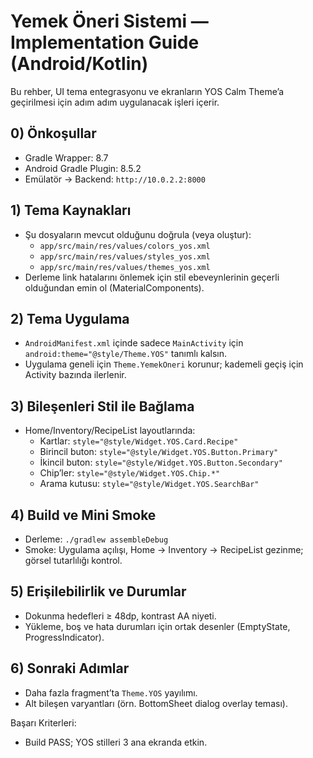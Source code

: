 # Yemek Öneri Sistemi — Implementation Guide (Android/Kotlin)

Bu rehber, UI tema entegrasyonu ve ekranların YOS Calm Theme’a geçirilmesi için adım adım uygulanacak işleri içerir.

## 0) Önkoşullar
- Gradle Wrapper: 8.7
- Android Gradle Plugin: 8.5.2
- Emülatör → Backend: `http://10.0.2.2:8000`

## 1) Tema Kaynakları
- Şu dosyaların mevcut olduğunu doğrula (veya oluştur):
  - `app/src/main/res/values/colors_yos.xml`
  - `app/src/main/res/values/styles_yos.xml`
  - `app/src/main/res/values/themes_yos.xml`
- Derleme link hatalarını önlemek için stil ebeveynlerinin geçerli olduğundan emin ol (MaterialComponents).

## 2) Tema Uygulama
- `AndroidManifest.xml` içinde sadece `MainActivity` için `android:theme="@style/Theme.YOS"` tanımlı kalsın.
- Uygulama geneli için `Theme.YemekOneri` korunur; kademeli geçiş için Activity bazında ilerlenir.

## 3) Bileşenleri Stil ile Bağlama
- Home/Inventory/RecipeList layoutlarında:
  - Kartlar: `style="@style/Widget.YOS.Card.Recipe"`
  - Birincil buton: `style="@style/Widget.YOS.Button.Primary"`
  - İkincil buton: `style="@style/Widget.YOS.Button.Secondary"`
  - Chip’ler: `style="@style/Widget.YOS.Chip.*"`
  - Arama kutusu: `style="@style/Widget.YOS.SearchBar"`

## 4) Build ve Mini Smoke
- Derleme: `./gradlew assembleDebug`
- Smoke: Uygulama açılışı, Home → Inventory → RecipeList gezinme; görsel tutarlılığı kontrol.

## 5) Erişilebilirlik ve Durumlar
- Dokunma hedefleri ≥ 48dp, kontrast AA niyeti.
- Yükleme, boş ve hata durumları için ortak desenler (EmptyState, ProgressIndicator).

## 6) Sonraki Adımlar
- Daha fazla fragment’ta `Theme.YOS` yayılımı.
- Alt bileşen varyantları (örn. BottomSheet dialog overlay teması).

Başarı Kriterleri:
- Build PASS; YOS stilleri 3 ana ekranda etkin.